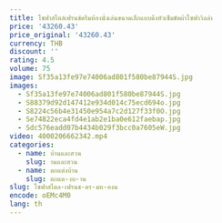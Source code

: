 ```yaml
---
title: โซฟาสไตล์เฟรนช์ครีมห้องนั่งเล่นขนาดเล็กแบบดึงหัวเข็มขัดผ้าโซฟาวิลล่า
price: '43260.43'
price_original: '43260.43'
currency: THB
discount: ''
rating: 4.5
volume: 75
image: Sf35a13fe97e74006ad801f580be87944S.jpg
images:
  - Sf35a13fe97e74006ad801f580be87944S.jpg
  - S88379d92d147412e934d014c75ecd694o.jpg
  - S8224c56b4e31450e954a7c2d127f33f0O.jpg
  - Se74822eca4fd4e1ab2e1ba0e612faebap.jpg
  - Sdc576eadd07b4434b029f3bcc0a7605eW.jpg
video: 4000206662342.mp4
categories:
  - name: บ้านและสวน
    slug: านและสวน
  - name: ตกแต่งบ้าน
    slug: ตกแต-งบ-าน
slug: โซฟาสไตล-เฟรนช-คร-มห-องน
encode: oEMc4M0
lang: th
---
```

  